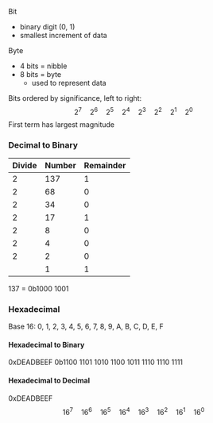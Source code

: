 Bit
* binary digit (0, 1)
* smallest increment of data 

Byte
* 4 bits = nibble
* 8 bits = byte
	* used to represent data

Bits ordered by significance, left to right:
$$2^7\quad2^6\quad2^5\quad2^4\quad2^3\quad2^2\quad2^1\quad2^0$$
First term has largest magnitude
### Decimal to Binary
| Divide | Number | Remainder |
| ------ | ------ | --------- |
| 2      | 137    | 1         |
| 2      | 68     | 0         |
| 2      | 34     | 0         |
| 2      | 17     | 1         |
| 2      | 8      | 0         |
| 2      | 4      | 0         |
| 2      | 2      | 0         |
|        | 1      | 1         | 
137 = 0b1000 1001
### Hexadecimal
Base 16:
0, 1, 2, 3, 4, 5, 6, 7, 8, 9, A, B, C, D, E, F
#### Hexadecimal to Binary
0xDEADBEEF
0b1100 1101 1010 1100 1011 1110 1110 1111
#### Hexadecimal to Decimal
0xDEADBEEF
$$16^7\quad16^6\quad16^5\quad16^4\quad16^3\quad16^2\quad16^1\quad16^0$$

